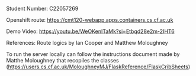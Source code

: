 Student Number: C22057269

Openshift route: https://cmt120-webapp.apps.containers.cs.cf.ac.uk

Demo Video: https://youtu.be/WeOKenITaMk?si=Etbqd28e2m-2IHT6

References: Route logics by Ian Cooper and Matthew Moloughney

To run the server locally can follow the instructions document made by Matthe Moloughney that recopiles the classes (https://users.cs.cf.ac.uk/MoloughneyMJ/FlaskReference/FlaskCribSheets)
